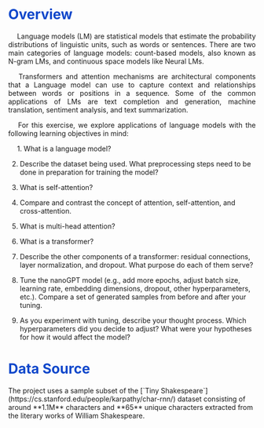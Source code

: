 


<h1 style="color: #1048CB"><b>Overview</b></h1>

<p align="justify"> &emsp;
Language models (LM) are statistical models that estimate the probability distributions of linguistic units, such as words or sentences. There are two main categories of language models: count-based models, also known as N-gram LMs, and continuous space models like Neural LMs.
</p>

<p align="justify"> &emsp;
Transformers and attention mechanisms are architectural components that a Language model can use to capture context and relationships between words or positions in a sequence. Some of the common applications of LMs are text completion and generation, machine translation, sentiment analysis, and  text summarization.
</p>

<p align="justify"> &emsp;
For this exercise, we explore applications of language models with the following learning objectives in mind:
</p>

<p align="justify"> &emsp;
1. What is a language model?

2. Describe the dataset being used. What preprocessing steps need to be done in preparation for training the model?
   
3. What is self-attention?
   
4. Compare and contrast the concept of attention, self-attention, and cross-attention.
   
5. What is multi-head attention?
    
6. What is a transformer?
    
7. Describe the other components of a transformer: residual connections, layer normalization, and dropout. What purpose do each of them serve?
    
8. Tune the nanoGPT model (e.g., add more epochs, adjust batch size, learning rate, embedding dimensions, dropout, other hyperparameters, etc.). Compare a set of generated samples from before and after your tuning.
    
9. As you experiment with tuning, describe your thought process. Which hyperparameters did you decide to adjust? What were your hypotheses for how it would affect the model?
</p>


<h1 style="color: #1048CB"><b>Data Source</b></h1>
The project uses a sample subset of the [`Tiny Shakespeare`](https://cs.stanford.edu/people/karpathy/char-rnn/) dataset consisting of around **1.1M** characters and **65** unique characters extracted from the literary works of William Shakespeare.
